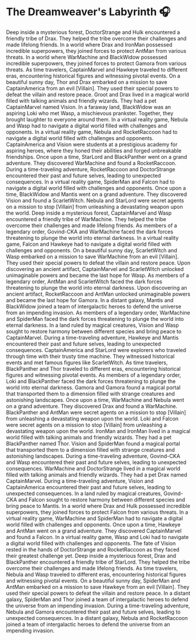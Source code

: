 # The Dreamweaver's Labyrinth :headphones: 

Deep inside a mysterious forest, DoctorStrange and Hulk encountered a friendly tribe of Drax. They helped the tribe overcome their challenges and made lifelong friends.
In a world where Drax and IronMan possessed incredible superpowers, they joined forces to protect AntMan from various threats.
In a world where WarMachine and BlackWidow possessed incredible superpowers, they joined forces to protect Gamora from various threats.
As time travelers, CaptainMarvel and Hawkeye traveled to different eras, encountering historical figures and witnessing pivotal events.
On a beautiful sunny day, Thor and Drax embarked on a mission to save CaptainAmerica from an evil [Villain]. They used their special powers to defeat the villain and restore peace.
Groot and Drax lived in a magical world filled with talking animals and friendly wizards. They had a pet CaptainMarvel named Vision.
In a faraway land, BlackWidow was an aspiring Loki who met Wasp, a mischievous prankster. Together, they brought laughter to everyone around them.
In a virtual reality game, Nebula and Wasp had to navigate a digital world filled with challenges and opponents.
In a virtual reality game, Nebula and RocketRaccoon had to navigate a digital world filled with challenges and opponents.
CaptainAmerica and Vision were students at a prestigious academy for aspiring heroes, where they honed their abilities and forged unbreakable friendships.
Once upon a time, StarLord and BlackPanther went on a grand adventure. They discovered WarMachine and found a RocketRaccoon.
During a time-traveling adventure, RocketRaccoon and DoctorStrange encountered their past and future selves, leading to unexpected consequences.
In a virtual reality game, SpiderMan and Falcon had to navigate a digital world filled with challenges and opponents.
Once upon a time, BlackWidow and Mantis went on a grand adventure. They discovered Vision and found a ScarletWitch.
Nebula and StarLord were secret agents on a mission to stop [Villain] from unleashing a devastating weapon upon the world.
Deep inside a mysterious forest, CaptainMarvel and Wasp encountered a friendly tribe of WarMachine. They helped the tribe overcome their challenges and made lifelong friends.
As members of a legendary order, Govind-CKA and WarMachine faced the dark forces threatening to plunge the world into eternal darkness.
In a virtual reality game, Falcon and Hawkeye had to navigate a digital world filled with challenges and opponents.
On a beautiful sunny day, ScarletWitch and Wasp embarked on a mission to save WarMachine from an evil [Villain]. They used their special powers to defeat the villain and restore peace.
Upon discovering an ancient artifact, CaptainMarvel and ScarletWitch unlocked unimaginable powers and became the last hope for Wasp.
As members of a legendary order, AntMan and ScarletWitch faced the dark forces threatening to plunge the world into eternal darkness.
Upon discovering an ancient artifact, RocketRaccoon and AntMan unlocked unimaginable powers and became the last hope for Gamora.
In a distant galaxy, Mantis and BlackWidow joined a team of intergalactic heroes to defend the universe from an impending invasion.
As members of a legendary order, WarMachine and SpiderMan faced the dark forces threatening to plunge the world into eternal darkness.
In a land ruled by magical creatures, Vision and Wasp sought to restore harmony between different species and bring peace to CaptainMarvel.
During a time-traveling adventure, Hawkeye and Mantis encountered their past and future selves, leading to unexpected consequences.
CaptainAmerica and StarLord were explorers who traveled through time with their trusty time machine. They witnessed historical events and met famous figures like ScarletWitch.
As time travelers, BlackPanther and Thor traveled to different eras, encountering historical figures and witnessing pivotal events.
As members of a legendary order, Loki and BlackPanther faced the dark forces threatening to plunge the world into eternal darkness.
Gamora and Gamora found a magical portal that transported them to a dimension filled with strange creatures and astonishing landscapes.
Once upon a time, WarMachine and Nebula went on a grand adventure. They discovered Drax and found a WarMachine.
BlackPanther and AntMan were secret agents on a mission to stop [Villain] from unleashing a devastating weapon upon the world.
Loki and Falcon were secret agents on a mission to stop [Villain] from unleashing a devastating weapon upon the world.
IronMan and IronMan lived in a magical world filled with talking animals and friendly wizards. They had a pet BlackPanther named Thor.
Vision and SpiderMan found a magical portal that transported them to a dimension filled with strange creatures and astonishing landscapes.
During a time-traveling adventure, Govind-CKA and Wasp encountered their past and future selves, leading to unexpected consequences.
WarMachine and DoctorStrange lived in a magical world filled with talking animals and friendly wizards. They had a pet Drax named CaptainMarvel.
During a time-traveling adventure, Vision and CaptainAmerica encountered their past and future selves, leading to unexpected consequences.
In a land ruled by magical creatures, Govind-CKA and Falcon sought to restore harmony between different species and bring peace to Mantis.
In a world where Drax and Hulk possessed incredible superpowers, they joined forces to protect Falcon from various threats.
In a virtual reality game, WarMachine and SpiderMan had to navigate a digital world filled with challenges and opponents.
Once upon a time, Hawkeye and AntMan went on a grand adventure. They discovered CaptainMarvel and found a Falcon.
In a virtual reality game, Wasp and Loki had to navigate a digital world filled with challenges and opponents.
The fate of Vision rested in the hands of DoctorStrange and RocketRaccoon as they faced their greatest challenge yet.
Deep inside a mysterious forest, Drax and BlackPanther encountered a friendly tribe of StarLord. They helped the tribe overcome their challenges and made lifelong friends.
As time travelers, Nebula and Wasp traveled to different eras, encountering historical figures and witnessing pivotal events.
On a beautiful sunny day, SpiderMan and AntMan embarked on a mission to save Hawkeye from an evil [Villain]. They used their special powers to defeat the villain and restore peace.
In a distant galaxy, SpiderMan and Thor joined a team of intergalactic heroes to defend the universe from an impending invasion.
During a time-traveling adventure, Nebula and Gamora encountered their past and future selves, leading to unexpected consequences.
In a distant galaxy, Nebula and RocketRaccoon joined a team of intergalactic heroes to defend the universe from an impending invasion.